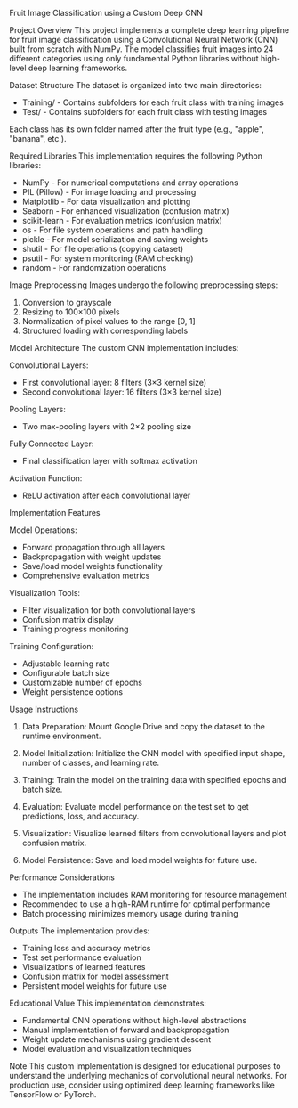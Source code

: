 Fruit Image Classification using a Custom Deep CNN

Project Overview
This project implements a complete deep learning pipeline for fruit image classification using a Convolutional Neural Network (CNN) built from scratch with NumPy. The model classifies fruit images into 24 different categories using only fundamental Python libraries without high-level deep learning frameworks.

Dataset Structure
The dataset is organized into two main directories:
- Training/ - Contains subfolders for each fruit class with training images
- Test/ - Contains subfolders for each fruit class with testing images

Each class has its own folder named after the fruit type (e.g., "apple", "banana", etc.).

Required Libraries
This implementation requires the following Python libraries:
- NumPy - For numerical computations and array operations
- PIL (Pillow) - For image loading and processing
- Matplotlib - For data visualization and plotting
- Seaborn - For enhanced visualization (confusion matrix)
- scikit-learn - For evaluation metrics (confusion matrix)
- os - For file system operations and path handling
- pickle - For model serialization and saving weights
- shutil - For file operations (copying dataset)
- psutil - For system monitoring (RAM checking)
- random - For randomization operations

Image Preprocessing
Images undergo the following preprocessing steps:
1. Conversion to grayscale
2. Resizing to 100×100 pixels
3. Normalization of pixel values to the range [0, 1]
4. Structured loading with corresponding labels

Model Architecture
The custom CNN implementation includes:

Convolutional Layers:
- First convolutional layer: 8 filters (3×3 kernel size)
- Second convolutional layer: 16 filters (3×3 kernel size)

Pooling Layers:
- Two max-pooling layers with 2×2 pooling size

Fully Connected Layer:
- Final classification layer with softmax activation

Activation Function:
- ReLU activation after each convolutional layer

Implementation Features

Model Operations:
- Forward propagation through all layers
- Backpropagation with weight updates
- Save/load model weights functionality
- Comprehensive evaluation metrics

Visualization Tools:
- Filter visualization for both convolutional layers
- Confusion matrix display
- Training progress monitoring

Training Configuration:
- Adjustable learning rate
- Configurable batch size
- Customizable number of epochs
- Weight persistence options

Usage Instructions

1. Data Preparation:
Mount Google Drive and copy the dataset to the runtime environment.

2. Model Initialization:
Initialize the CNN model with specified input shape, number of classes, and learning rate.

3. Training:
Train the model on the training data with specified epochs and batch size.

4. Evaluation:
Evaluate model performance on the test set to get predictions, loss, and accuracy.

5. Visualization:
Visualize learned filters from convolutional layers and plot confusion matrix.

6. Model Persistence:
Save and load model weights for future use.

Performance Considerations
- The implementation includes RAM monitoring for resource management
- Recommended to use a high-RAM runtime for optimal performance
- Batch processing minimizes memory usage during training

Outputs
The implementation provides:
- Training loss and accuracy metrics
- Test set performance evaluation
- Visualizations of learned features
- Confusion matrix for model assessment
- Persistent model weights for future use

Educational Value
This implementation demonstrates:
- Fundamental CNN operations without high-level abstractions
- Manual implementation of forward and backpropagation
- Weight update mechanisms using gradient descent
- Model evaluation and visualization techniques

Note
This custom implementation is designed for educational purposes to understand the underlying mechanics of convolutional neural networks. For production use, consider using optimized deep learning frameworks like TensorFlow or PyTorch.

